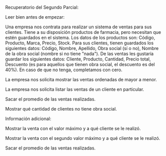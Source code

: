 Recuperatorio del Segundo Parcial:

Leer bien antes de empezar:

 Una empresa nos contrata para realizar un sistema de ventas para sus clientes. Tiene a su disposición productos de farmacia, pero necesitan que estén guardados en el sistema. Los datos de los productos son: Código, Producto, Marca, Precio, Stock. Para sus clientes, tienen guardados los siguientes datos: Código, Nombre, Apellido, Obra social (sí o no), Nombre de la obra social (nombre si no tiene "nada"). De las ventas les gustaría guardar los siguientes datos: Cliente, Producto, Cantidad, Precio total, Descuento (es para aquellos que tienen obra social, el descuento es del 40%). En caso de que no tenga, completamos con cero.

 

La empresa nos solicita mostrar las ventas ordenadas de mayor a menor.

La empresa nos solicita listar las ventas de un cliente en particular.

Sacar el promedio de las ventas realizadas.

Mostrar qué cantidad de clientes no tiene obra social.

Información adicional:

 

Mostrar la venta con el valor máximo y a qué cliente se le realizó.

Mostrar la venta con el segundo valor máximo y a qué cliente se le realizó.

Sacar el promedio de las ventas realizadas.